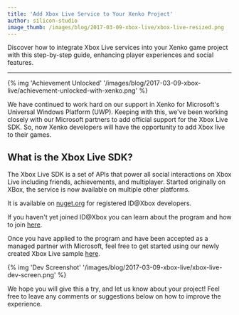 ```yaml
---
title: 'Add Xbox Live Service to Your Xenko Project'
author: silicon-studio
image_thumb: /images/blog/2017-03-09-xbox-live/xbox-live-resized.png
---
```


Discover how to integrate Xbox Live services into your Xenko game project with this step-by-step guide, enhancing player experiences and social features.

---

{% img 'Achievement Unlocked' '/images/blog/2017-03-09-xbox-live/achievement-unlocked-with-xenko.png' %}

We have continued to work hard on our support in Xenko for Microsoft's Universal Windows Platform (UWP). Keeping with this, we've been working closely with our Microsoft partners to add official support for the Xbox Live SDK. So, now Xenko developers will have the opportunity to add Xbox live to their games. 

## What is the Xbox Live SDK?

The Xbox Live SDK is a set of APIs that power all social interactions on Xbox Live including friends, achievements, and multiplayer. Started originally on XBox, the service is now available on multiple other platforms.

It is available on [nuget.org](https://www.nuget.org/profiles/XboxLive) for registered ID@Xbox developers.

If you haven't yet joined ID@Xbox you can learn about the program and how to join [here](http://www.xbox.com/en-US/developers/id).

Once you have applied to the program and have been accepted as a managed partner with Microsoft, feel free to get started using our newly created Xbox Live sample [here](http://doc.stride3d.net/latest/manual/platforms/uwp/xbox-live.html). 

{% img 'Dev Screenshot' '/images/blog/2017-03-09-xbox-live/xbox-live-dev-screen.png' %}

We hope you will give this a try, and let us know about your project! Feel free to leave any comments or suggestions below on how to improve the experience.